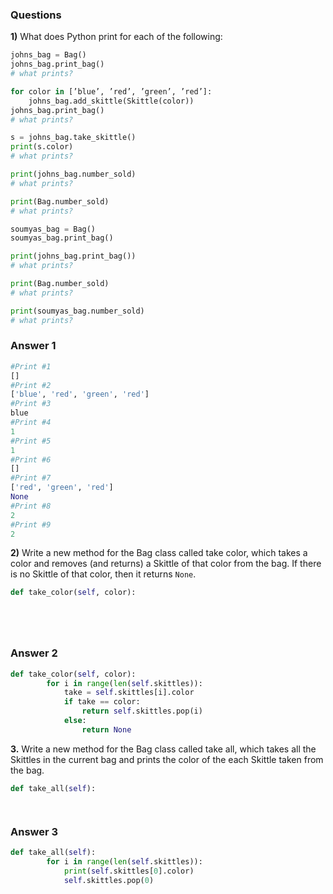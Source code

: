 ### Questions

**1)** What does Python print for each of the following:

```python 
johns_bag = Bag()
johns_bag.print_bag()
# what prints?

for color in [’blue’, ’red’, ’green’, ’red’]:
    johns_bag.add_skittle(Skittle(color))
johns_bag.print_bag()
# what prints?

s = johns_bag.take_skittle()
print(s.color)
# what prints?

print(johns_bag.number_sold)
# what prints?

print(Bag.number_sold)
# what prints?

soumyas_bag = Bag()
soumyas_bag.print_bag()

print(johns_bag.print_bag())
# what prints?

print(Bag.number_sold)
# what prints?

print(soumyas_bag.number_sold)
# what prints?
```

### Answer 1

```python
#Print #1
[]
#Print #2
['blue', 'red', 'green', 'red']
#Print #3
blue
#Print #4
1
#Print #5
1
#Print #6
[]
#Print #7
['red', 'green', 'red']
None
#Print #8
2
#Print #9
2
```

**2)**  Write a new method for the Bag class called take color, which takes a color and
removes (and returns) a Skittle of that color from the bag. If there is no Skittle
of that color, then it returns `None`.

```python
def take_color(self, color):






```


### Answer 2

```python
def take_color(self, color):
    	for i in range(len(self.skittles)):
    		take = self.skittles[i].color
    		if take == color:
    			return self.skittles.pop(i)
    		else:
    			return None

```

**3.** Write a new method for the Bag class called take all, which takes all the Skittles
in the current bag and prints the color of the each Skittle taken from the bag.

```python
def take_all(self):




```

### Answer 3

```python
def take_all(self):
    	for i in range(len(self.skittles)):
    		print(self.skittles[0].color)
    		self.skittles.pop(0)

```
